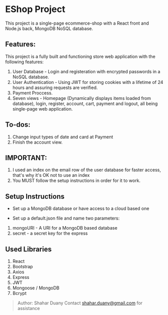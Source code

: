 # EShop Project

This project is a single-page ecommerce-shop with a React front and Node.js back, MongoDB NoSQL database.

## Features:
This project is a fully built and functioning store web application with the following features: 
1. User Database - Login and registeration with encrypted passwords in a NoSQL database.
2. User Authentication - Using JWT for storing cookies with a lifetime of 24 hours and assuring requests are verified.
3. Payment Proccess.
4. Seven views - Homepage (Dynamically displays items loaded from database), login, register, account, cart, payment and logout, all being single-page web application.

## To-dos:
1. Change input types of date and card at Payment
2. Finish the account view.

## IMPORTANT:
1. I used an index on the email row of the user database for faster access, that's why it's OK not to use an index
2. You MUST follow the setup instructions in order for it to work.

## Setup Instructions

* Set up a MongoDB database or have access to a cloud based one

* Set up a default.json file and name two parameters:
1. mongoURI - A URI for a MongoDB based database
2. secret - a secret key for the express

## Used Libraries

1. React
2. Bootstrap
3. Axios
4. Express
5. JWT
6. Mongoose / MongoDB
7. Bcrypt


> Author: Shahar Duany
> Contact shahar.duany@gmail.com for assistance
